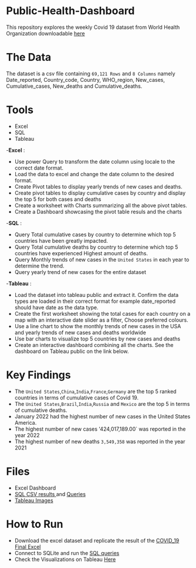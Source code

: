  # Public-Health-Dashboard
This repository explores the weekly Covid 19 dataset from World Health Organization downloadable [here](WHO-COVID-19-global-data.csv)

# The Data
The dataset is a csv file containing `69,121 Rows` and `8 Columns` namely Date_reported, Country_code, Country, WHO_region, New_cases, Cumulative_cases, New_deaths and Cumulative_deaths.

# Tools
- Excel
- SQL
- Tableau

-**Excel** : 
- Use power Query to transform the date column using locale to the correct date format.
- Load the data to excel and change the date column to the desired format.
- Create Pivot tables to display yearly trends of new cases and deaths.
- Create pivot tables to display cumulative cases by country and display the top 5 for both cases and deaths
- Create a worksheet with Charts summarizing all the above pivot tables.
- Create a Dashboard showcasing the pivot table resuls and the charts
  
-**SQL** : 
- Query Total cumulative cases by country to determine which  top 5 countries have been greatly impacted.
- Query Total cumulative deaths by country to determine which top 5 countries have experienced Highest amount of deaths.
- Query Monthly trends of new cases in the `United States` in each year to determine the trend.
- Query yearly trend of new cases for the entire dataset


-**Tableau** :
- Load the dataset into tableau public and extract it. Confirm the data types are loaded in their correct format for example date_reported should have date as the data type.
- Create the first worksheet showing the total cases for each country on a map with an interactive date slider as a filter, Choose preferred colours.
- Use a line chart to show the monthly trends of new cases in the USA and yearly trends of new cases and deaths worldwide
- Use bar charts to visualize top 5 countries by new cases and deaths
- Create an interactive dashboard combining all the charts. See the dashboard on Tableau public on the link below.
            
# Key Findings
- The `United States`,`China`,`India`,`France`,`Germany` are the top 5 ranked countries in terms of cumulative cases of Covid 19.
- The `United States`,`Brazil`,`India`,`Russia` and `Mexico` are the top 5 in terms of cumulative deaths.
- January 2022 had the highest number of new cases in the United States America.
- The highest number of new cases '424,017,189.00` was reported in the year 2022
- The highest number of new deaths `3,549,358` was reported in the year 2021

# Files
- Excel Dashboard
- [SQL CSV results ](SQL_Scripts_Results) and [Queries](Scripts)
- [Tableau Images](Visualizations/Public%20Health%20Dashboard.png)

# How to Run
- Download the excel dataset and replicate the result of the [COVID_19 Final Excel]()
- Connect to SQLite and run the [SQL queries](Scripts)
- Check the Visualizations on Tableau [Here](https://public.tableau.com/authoring/PublicHealthDashboard_17536412324430/Worldmapoftotalcases/Public%20Health%20Dashboard#1)

